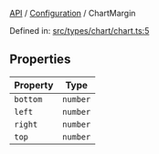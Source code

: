 [API](../../overview.md) / [Configuration](../overview.md) / ChartMargin

Defined in: [src/types/chart/chart.ts:5](https://github.com/gravity-ui/charts/blob/6aea3bcf86facdd4a019a7e612d7ac7e27006c35/src/types/chart/chart.ts#L5)

## Properties

| Property | Type |
| ------ | ------ |
| <a id="bottom"></a> `bottom` | `number` |
| <a id="left"></a> `left` | `number` |
| <a id="right"></a> `right` | `number` |
| <a id="top"></a> `top` | `number` |
